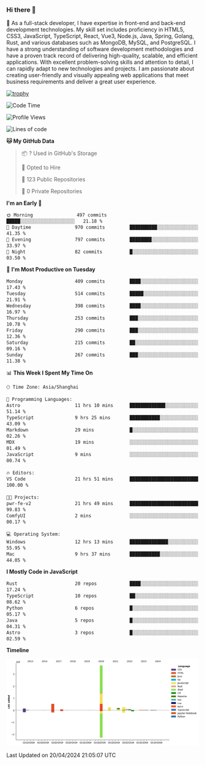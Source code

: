 ### Hi there 👋

🌱 As a full-stack developer, I have expertise in front-end and back-end development technologies. My skill set includes proficiency in HTML5, CSS3, JavaScript, TypeScript, React, Vue3, Node.js, Java, Spring, Golang, Rust, and various databases such as MongoDB, MySQL, and PostgreSQL. I have a strong understanding of software development methodologies and have a proven track record of delivering high-quality, scalable, and efficient applications. With excellent problem-solving skills and attention to detail, I can rapidly adapt to new technologies and projects. I am passionate about creating user-friendly and visually appealing web applications that meet business requirements and deliver a great user experience.

[![trophy](https://github-profile-trophy.vercel.app/?username=elton&rank=SECRET,SSS,SS,S,AAA,AA,A&no-bg=true&no-frame=true&margin-w=10)](https://github.com/ryo-ma/github-profile-trophy)

<!--START_SECTION:waka-->
![Code Time](http://img.shields.io/badge/Code%20Time-1%2C357%20hrs%2046%20mins-blue)

![Profile Views](http://img.shields.io/badge/Profile%20Views-27-blue)

![Lines of code](https://img.shields.io/badge/From%20Hello%20World%20I%27ve%20Written-5.5%20million%20lines%20of%20code-blue)

**🐱 My GitHub Data** 

> 📦 ? Used in GitHub's Storage 
 > 
> 💼 Opted to Hire
 > 
> 📜 123 Public Repositories 
 > 
> 🔑 0 Private Repositories 
 > 
**I'm an Early 🐤** 

```text
🌞 Morning                497 commits         █████░░░░░░░░░░░░░░░░░░░░   21.18 % 
🌆 Daytime                970 commits         ██████████░░░░░░░░░░░░░░░   41.35 % 
🌃 Evening                797 commits         ████████░░░░░░░░░░░░░░░░░   33.97 % 
🌙 Night                  82 commits          █░░░░░░░░░░░░░░░░░░░░░░░░   03.50 % 
```
📅 **I'm Most Productive on Tuesday** 

```text
Monday                   409 commits         ████░░░░░░░░░░░░░░░░░░░░░   17.43 % 
Tuesday                  514 commits         █████░░░░░░░░░░░░░░░░░░░░   21.91 % 
Wednesday                398 commits         ████░░░░░░░░░░░░░░░░░░░░░   16.97 % 
Thursday                 253 commits         ███░░░░░░░░░░░░░░░░░░░░░░   10.78 % 
Friday                   290 commits         ███░░░░░░░░░░░░░░░░░░░░░░   12.36 % 
Saturday                 215 commits         ██░░░░░░░░░░░░░░░░░░░░░░░   09.16 % 
Sunday                   267 commits         ███░░░░░░░░░░░░░░░░░░░░░░   11.38 % 
```


📊 **This Week I Spent My Time On** 

```text
🕑︎ Time Zone: Asia/Shanghai

💬 Programming Languages: 
Astro                    11 hrs 10 mins      █████████████░░░░░░░░░░░░   51.14 % 
TypeScript               9 hrs 25 mins       ███████████░░░░░░░░░░░░░░   43.09 % 
Markdown                 29 mins             █░░░░░░░░░░░░░░░░░░░░░░░░   02.26 % 
MDX                      19 mins             ░░░░░░░░░░░░░░░░░░░░░░░░░   01.49 % 
JavaScript               9 mins              ░░░░░░░░░░░░░░░░░░░░░░░░░   00.74 % 

🔥 Editors: 
VS Code                  21 hrs 51 mins      █████████████████████████   100.00 % 

🐱‍💻 Projects: 
pwr-fe-v2                21 hrs 49 mins      █████████████████████████   99.83 % 
ComfyUI                  2 mins              ░░░░░░░░░░░░░░░░░░░░░░░░░   00.17 % 

💻 Operating System: 
Windows                  12 hrs 13 mins      ██████████████░░░░░░░░░░░   55.95 % 
Mac                      9 hrs 37 mins       ███████████░░░░░░░░░░░░░░   44.05 % 
```

**I Mostly Code in JavaScript** 

```text
Rust                     20 repos            ████░░░░░░░░░░░░░░░░░░░░░   17.24 % 
TypeScript               10 repos            ██░░░░░░░░░░░░░░░░░░░░░░░   08.62 % 
Python                   6 repos             █░░░░░░░░░░░░░░░░░░░░░░░░   05.17 % 
Java                     5 repos             █░░░░░░░░░░░░░░░░░░░░░░░░   04.31 % 
Astro                    3 repos             █░░░░░░░░░░░░░░░░░░░░░░░░   02.59 % 
```



**Timeline**

![Lines of Code chart](https://raw.githubusercontent.com/elton/elton/main/assets/bar_graph.png)


 Last Updated on 20/04/2024 21:05:07 UTC
<!--END_SECTION:waka-->

<!--
**elton/elton** is a ✨ _special_ ✨ repository because its `README.md` (this file) appears on your GitHub profile.

Here are some ideas to get you started:

- 🔭 I’m currently working on ...
- 🌱 I’m currently learning ...
- 👯 I’m looking to collaborate on ...
- 🤔 I’m looking for help with ...
- 💬 Ask me about ...
- 📫 How to reach me: ...
- 😄 Pronouns: ...
- ⚡ Fun fact: ...
-->
